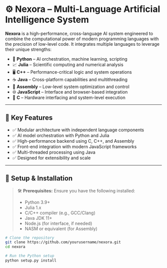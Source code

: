 # ⚙️ Nexora – Multi-Language Artificial Intelligence System

**Nexora** is a high-performance, cross-language AI system engineered to combine the computational power of modern programming languages with the precision of low-level code. It integrates multiple languages to leverage their unique strengths:

- 🐍 **Python** – AI orchestration, machine learning, scripting
- 📈 **Julia** – Scientific computing and numerical analysis
- 🖥️ **C++** – Performance-critical logic and system operations
- ☕ **Java** – Cross-platform capabilities and multithreading
- 🧬 **Assembly** – Low-level system optimization and control
- 🌐 **JavaScript** – Interface and browser-based integration
- 🔧 **C** – Hardware interfacing and system-level execution

---

## 🚀 Key Features

- ✅ Modular architecture with independent language components
- ✅ AI model orchestration with Python and Julia
- ✅ High-performance backend using C, C++, and Assembly
- ✅ Front-end integration with modern JavaScript frameworks
- ✅ Multi-threaded processing using Java
- ✅ Designed for extensibility and scale

---

## 🔧 Setup & Installation

> 🛠 **Prerequisites:** Ensure you have the following installed:
> - Python 3.9+
> - Julia 1.x
> - C/C++ compiler (e.g., GCC/Clang)
> - Java JDK 11+
> - Node.js (for interface, if needed)
> - NASM or equivalent (for Assembly)

```bash
# Clone the repository
git clone https://github.com/yourusername/nexora.git
cd nexora

# Run the Python setup
python setup.py install
